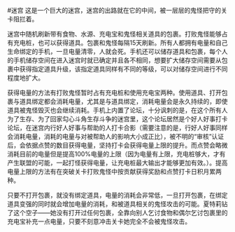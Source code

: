 #迷宫
这是一个巨大的迷宫，迷宫的出路就在它的中间，被一层层的鬼怪把守的关卡阻拦着。

迷宫中随机刷新带有食物、水源、充电宝和鬼怪相关道具的包裹。打败鬼怪能够占有充电桩，也可以获得道具。包裹和鬼怪每隔15天刷新。所有人都拥有电量和自己生命绑定的手机，一旦电量清零，人就会死。手机还可以储存道具和包裹，每个人的手机储存空间在进入迷宫时就已确定并且各不相同，想要扩大储存空间需要从包裹中获得指定道具升级，该指定道具同样有不同的等级，可以对储存空间进行不同程度地扩大。

获得电量的方法有打败鬼怪暂时占有充电桩和使用充电宝两种。使用道具、打开包裹与道具绑定都会消耗电量，尤其是与道具绑定，消耗电量会是永久持续的，即使道具被鬼怪毁灭也会继续消耗。手机上内置了论坛，十分讽刺的是，在这个所有人为了生存、为了回家勾心斗角生存斗争的迷宫里，这个论坛居然是个好人好事打卡论坛，在迷宫内行好人好事与帮助的人打卡合影（需要注意的是，行好人好事同样会消耗电量，消耗的电量与对被帮助人的影响大小成正比），被不明的“审核”认证后，会依据点赞的数目获得电量，坚持打卡会获得电量上限的提升。而点赞会略微消耗目前的电量但是提高100%电量的上限（因为电量有上限，充电桩够大，才有产生联盟的可能，一起打怪获得电量，让充电桩最大输出才能够更加有效。）。提高电量上限的方法有在突破关卡打败鬼怪中按贡献获得奖励和点赞打卡日积月累两种。

只要不打开包裹，就没有绑定道具，电量的消耗会非常低，一旦打开包裹，在绑定道具变强的同时就会增加电量的消耗，和被道具相关的鬼怪攻击的可能。夏特莉钻了这个空子——她没有打开过任何包裹，全靠向别人乞讨食物和偶尔乞讨包裹里的充电宝补充一点电量，只要不刻意冲击关卡她完全不会被鬼怪攻击。
